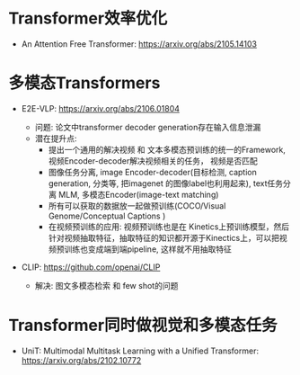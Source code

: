 # Transformer效率优化
- An Attention Free Transformer: https://arxiv.org/abs/2105.14103

# 多模态Transformers
- E2E-VLP: https://arxiv.org/abs/2106.01804 
  - 问题: 论文中transformer decoder generation存在输入信息泄漏
  - 潜在提升点: 
    - 提出一个通用的解决视频 和 文本多模态预训练的统一的Framework, 视频Encoder-decoder解决视频相关的任务， 视频是否匹配
    - 图像任务分离, image Encoder-decoder(目标检测, caption generation, 分类等, 把imagenet 的图像label也利用起来),  text任务分离 MLM,  多模态Encoder(image-text matching)
    - 所有可以获取的数据放一起做预训练(COCO/Visual Genome/Conceptual Captions ) 
    - 在视频预训练的应用: 视频预训练也是在 Kinetics上预训练模型，然后针对视频抽取特征，抽取特征的知识都开源于Kinectics上，可以把视频预训练也变成端到端pipeline, 这样就不用抽取特征
  
- CLIP: https://github.com/openai/CLIP
  - 解决: 图文多模态检索 和 few shot的问题 

# Transformer同时做视觉和多模态任务
- UniT: Multimodal Multitask Learning with a Unified Transformer: https://arxiv.org/abs/2102.10772


